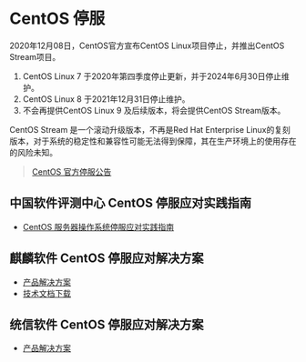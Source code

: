 # CentOS 停服

2020年12月08日，CentOS官方宣布CentOS Linux项目停止，并推出CentOS Stream项目。

1. CentOS Linux 7 于2020年第四季度停止更新，并于2024年6月30日停止维护。
2. CentOS Linux 8 于2021年12月31日停止维护。
3. 不会再提供CentOS Linux 9 及后续版本，将会提供CentOS Stream版本。

CentOS Stream 是一个滚动升级版本，不再是Red Hat Enterprise Linux的复刻版本，对于系统的稳定性和兼容性可能无法得到保障，其在生产环境上的使用存在的风险未知。

> [CentOS 官方停服公告](https://blog.centos.org/2020/12/future-is-centos-stream/)

## 中国软件评测中心 CentOS 停服应对实践指南

- [CentOS 服务器操作系统停服应对实践指南](https://docs.qq.com/pdf/DUU9CTk94ZkZjSHlE?)

## 麒麟软件 CentOS 停服应对解决方案

- [产品解决方案](https://www.kylinos.cn/solution/product/17.html)
- [技术文档下载](https://www.kylinos.cn/support/document/53.html)

## 统信软件 CentOS 停服应对解决方案

- [产品解决方案](https://www.uniontech.com/x2uos)
